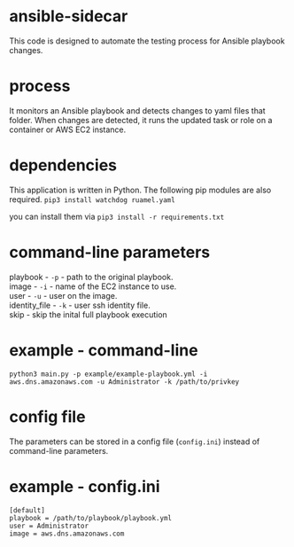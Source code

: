# ansible-sidecar
This code is designed to automate the testing process for Ansible playbook changes. 

# process
It monitors an Ansible playbook and detects changes to yaml files that folder. When changes are detected, it runs the updated task or role on a container or AWS EC2 instance.

# dependencies
This application is written in Python. The following pip modules are also required.
```pip3 install watchdog ruamel.yaml```

you can install them via ```pip3 install -r requirements.txt```


# command-line parameters
playbook - `-p` - path to the original playbook.  
image - `-i` - name of the EC2 instance to use.  
user - `-u` - user on the image.  
identity_file - `-k` - user ssh identity file.  
skip - skip the inital full playbook execution   

# example - command-line
```python3 main.py -p example/example-playbook.yml -i aws.dns.amazonaws.com -u Administrator -k /path/to/privkey```

# config file
The parameters can be stored in a config file (`config.ini`) instead of command-line parameters.

# example - config.ini
```
[default]
playbook = /path/to/playbook/playbook.yml
user = Administrator
image = aws.dns.amazonaws.com
```
